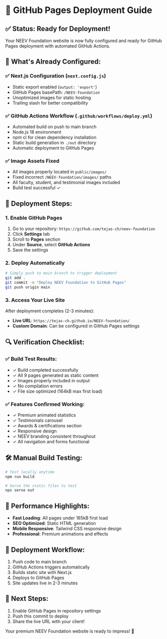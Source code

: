 # 🚀 GitHub Pages Deployment Guide

## ✅ **Status: Ready for Deployment!**

Your NEEV Foundation website is now fully configured and ready for GitHub Pages deployment with automated GitHub Actions.

## 🔧 **What's Already Configured:**

### ✅ Next.js Configuration (`next.config.js`)
- Static export enabled (`output: 'export'`)
- GitHub Pages basePath: `/NEEV-foundation`
- Unoptimized images for static hosting
- Trailing slash for better compatibility

### ✅ GitHub Actions Workflow (`.github/workflows/deploy.yml`)
- Automated build on push to main branch
- Node.js 18 environment
- npm ci for clean dependency installation
- Static build generation in `./out` directory
- Automatic deployment to GitHub Pages

### ✅ Image Assets Fixed
- All images properly located in `public/images/`
- Fixed incorrect `/NEEV-foundation/images/` paths
- All faculty, student, and testimonial images included
- Build test successful ✓

## 🚀 **Deployment Steps:**

### 1. **Enable GitHub Pages**
1. Go to your repository: `https://github.com/tejas-ch/neev-foundation`
2. Click **Settings** tab
3. Scroll to **Pages** section
4. Under **Source**, select **GitHub Actions**
5. Save the settings

### 2. **Deploy Automatically**
```bash
# Simply push to main branch to trigger deployment
git add .
git commit -m "Deploy NEEV Foundation to GitHub Pages"
git push origin main
```

### 3. **Access Your Live Site**
After deployment completes (2-3 minutes):
- **Live URL**: `https://tejas-ch.github.io/NEEV-foundation/`
- **Custom Domain**: Can be configured in GitHub Pages settings

## 🔍 **Verification Checklist:**

### ✅ **Build Test Results:**
- ✓ Build completed successfully
- ✓ All 9 pages generated as static content
- ✓ Images properly included in output
- ✓ No compilation errors
- ✓ File size optimized (164kB max first load)

### ✅ **Features Confirmed Working:**
- ✓ Premium animated statistics
- ✓ Testimonials carousel
- ✓ Awards & certifications section
- ✓ Responsive design
- ✓ NEEV branding consistent throughout
- ✓ All navigation and forms functional

## 🛠️ **Manual Build Testing:**
```bash
# Test locally anytime
npm run build

# Serve the static files to test
npx serve out
```

## 📱 **Performance Highlights:**
- **Fast Loading**: All pages under 165kB first load
- **SEO Optimized**: Static HTML generation
- **Mobile Responsive**: Tailwind CSS responsive design
- **Professional**: Premium animations and effects

## 🔄 **Deployment Workflow:**
1. Push code to main branch
2. GitHub Actions triggers automatically
3. Builds static site with Next.js
4. Deploys to GitHub Pages
5. Site updates live in 2-3 minutes

## 🎯 **Next Steps:**
1. Enable GitHub Pages in repository settings
2. Push this commit to deploy
3. Share the live URL with your client!

Your premium NEEV Foundation website is ready to impress! 🌟